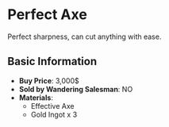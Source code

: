 # Perfect Axe

Perfect sharpness, can cut anything with ease.

## Basic Information

- **Buy Price**: 3,000$
- **Sold by Wandering Salesman**: NO
- **Materials**:
  - Effective Axe
  - Gold Ingot x 3
